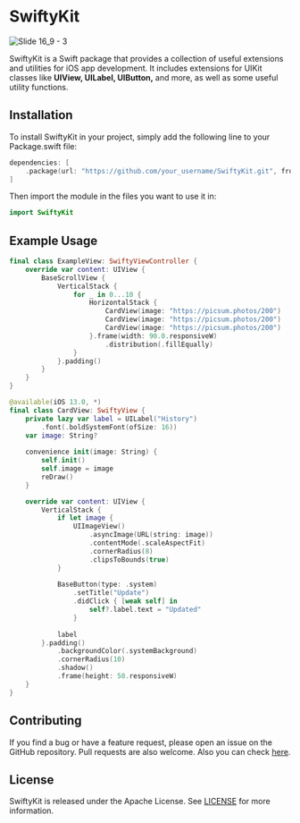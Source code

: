 # SwiftyKit

![Slide 16_9 - 3](https://user-images.githubusercontent.com/74152011/232314158-24375781-6065-4948-9662-3863e8366bac.png)


SwiftyKit is a Swift package that provides a collection of useful extensions and utilities for iOS app development. It includes extensions for UIKit classes like **UIView, UILabel, UIButton,** and more, as well as some useful utility functions.

## Installation

To install SwiftyKit in your project, simply add the following line to your Package.swift file:

```swift
dependencies: [
    .package(url: "https://github.com/your_username/SwiftyKit.git", from: "1.0.0")
]
```

Then import the module in the files you want to use it in:

```swift
import SwiftyKit
```

## Example Usage
```swift
final class ExampleView: SwiftyViewController {
    override var content: UIView {
        BaseScrollView {
            VerticalStack {
                for _ in 0...10 {
                    HorizontalStack {
                        CardView(image: "https://picsum.photos/200")
                        CardView(image: "https://picsum.photos/200")
                        CardView(image: "https://picsum.photos/200")
                    }.frame(width: 90.0.responsiveW)
                        .distribution(.fillEqually)
                }
            }.padding()
        }
    }
}

@available(iOS 13.0, *)
final class CardView: SwiftyView {
    private lazy var label = UILabel("History")
        .font(.boldSystemFont(ofSize: 16))
    var image: String?
    
    convenience init(image: String) {
        self.init()
        self.image = image
        reDraw()
    }

    override var content: UIView {
        VerticalStack {
            if let image {
                UIImageView()
                    .asyncImage(URL(string: image))
                    .contentMode(.scaleAspectFit)
                    .cornerRadius(8)
                    .clipsToBounds(true)
            }
            
            BaseButton(type: .system)
                .setTitle("Update")
                .didClick { [weak self] in
                    self?.label.text = "Updated"
                }
            
            label
        }.padding()
            .backgroundColor(.systemBackground)
            .cornerRadius(10)
            .shadow()
            .frame(height: 50.responsiveW)
    }
}
```

## Contributing
If you find a bug or have a feature request, please open an issue on the GitHub repository. Pull requests are also welcome. Also you can check <a href="https://github.com/devmehmetates/SwiftyKit/blob/main/CONTRIBUTING.md">here</a>.

## License
SwiftyKit is released under the Apache License. See <a href="https://github.com/devmehmetates/SwiftyKit/blob/main/LICENSE">LICENSE</a> for more information.
